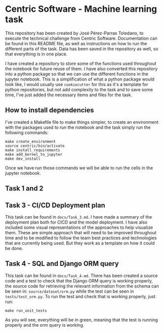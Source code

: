 # Centric Software - Machine learning task

This repository has been created by José Pérez-Parras Toledano, to execute the technical challenge from Centric Software.
Documentation can be found in this README file, as well as instructions on how to run the different parts of the task.
Data has been saved in the repository as well, so that everything is in one place.

I have created a repository to store some of the functions used throughout the notebook for future reuse of them. I have also
converted this repository into a python package so that we can use the different functions in the jupyter notebook. This is a simplification
of what a python package would look like, I would usually use `cookiecutter` for this as it's a template for python repositories,
but not add complexity to the task and to save some time, I've just added the necessary items and files for the task.

## How to install dependencies
I've created a Makefile file to make things simpler, to create an environment with the packages used to run the notebook and the task
simply run the following commands:
```
make create_environment
source centric/bin/activate
make install_requirements
make add_kernel_to_jupyter
make dev_install
```

Once we have run those commands we will be able to run the cells in the jupyter notebook.

## Task 1 and 2


## Task 3 - CI/CD Deployment plan

This task can be found in `docs/Task_3.md`.
I have made a summary of the deployment plan both for CICD and the model deployment. I have also included some visual representations
of the approaches to help visualize them. These are simple approach that will need to be improved throughout time and to be modified to follow the
team best practices and technologies that are currently being used. But they work as a template on how it could be done.

## Task 4 - SQL and Django ORM query

This task can be found in `docs/Task_4.md`.
There has been created a source code and a test to check that the Django ORM query is working properly,
the source code for retrieving the relevant information from the schema can be seen in: `source/dataset/orm.py` while the test
can be seen in `tests/test_orm.py`. To run the test and check that is working properly, just run:
```
make run_unit_tests
```

As you will see, everything will be in green, meaning that the test is running properly and the orm query is working.